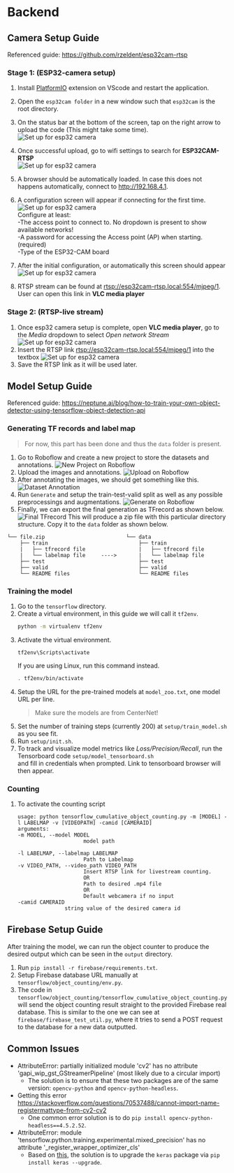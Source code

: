 # Backend

## Camera Setup Guide
Referenced guide: https://github.com/rzeldent/esp32cam-rtsp
### Stage 1: (ESP32-camera setup)
1. Install [PlatformIO](https://platformio.org/) extension on VScode and restart the application.
1. Open the `esp32cam folder` in a new window such that `esp32cam` is the root directory.
1. On the status bar at the bottom of the screen, tap on the right arrow to upload the code (This might take some time).
![Set up for esp32 camera](assets/status_bar.png)
1. Once successful upload, go to wifi settings to search for **ESP32CAM-RTSP** <br>
![Set up for esp32 camera](assets/wifi_setting.png)

4. A browser should be automatically loaded. In case this does not happens automatically, connect to http://192.168.4.1.
1. A configuration screen will appear if connecting for the first time.<br> 
![Set up for esp32 camera](assets/Configuration.png)
<br>Configure at least:
<br>-The access point to connect to. No dropdown is present to show available networks!<br>-A password for accessing the Access point (AP) when starting. (required)<br>-Type of the ESP32-CAM board
1. After the initial configuration, or automatically this screen should appear
![Set up for esp32 camera](assets/index_2.png)
1. RTSP stream can be found at [rtsp://esp32cam-rtsp.local:554/mjpeg/1](rtsp://esp32cam-rtsp.local:554/mjpeg/1). User can open this link in **VLC media player**

### Stage 2: (RTSP-live stream)
1. Once esp32 camera setup is complete, open **VLC media player**, go to the *Media* dropdown to select *Open network Stream*
![Set up for esp32 camera](assets/VLC_selection.PNG)
1. Insert the RTSP link [rtsp://esp32cam-rtsp.local:554/mjpeg/1](rtsp://esp32cam-rtsp.local:554/mjpeg/1) into the textbox
![Set up for esp32 camera](assets/VLC_input_rtsp_link.PNG)
1. Save the RTSP link as it will be used later. 




## Model Setup Guide
Referenced guide: https://neptune.ai/blog/how-to-train-your-own-object-detector-using-tensorflow-object-detection-api

### Generating TF records and label map
> For now, this part has been done and thus the `data` folder is present.
1. Go to Roboflow and create a new project to store the datasets and annotations.
![New Project on Roboflow](assets/new_project.PNG)
1. Upload the images and annotations.
![Upload on Roboflow](assets/upload_images_and_annotations.PNG)
1. After annotating the images, we should get something like this.
![Dataset Annotation](assets/dataset_annotations.PNG)
1. Run `Generate` and setup the train-test-valid split as well as any possible preprocessings and augmentations.
![Generate on Roboflow](assets/generate_workflow.PNG)
1. Finally, we can export the final generation as TFrecord as shown below.
![Final TFrecord](assets/export_tfrecord.PNG)
This will produce a zip file with this particular directory structure. Copy it to the `data` folder as shown below.
```
└── file.zip                          └── data
    ├── train                             ├── train
    |   ├── tfrecord file                 |   ├── tfrecord file
    |   └── labelmap file     ---->       |   └── labelmap file
    ├── test                              ├── test
    ├── valid                             ├── valid
    └── README files                      └── README files
```

### Training the model
1. Go to the `tensorflow` directory.
1. Create a virtual environment, in this guide we will call it `tf2env`.
    ```sh
    python -m virtualenv tf2env
    ```
1. Activate the virtual environment.
    ```
    tf2env\Scripts\activate
    ```
    If you are using Linux, run this command instead.
    ```sh
    . tf2env/bin/activate
    ```
1. Setup the URL for the pre-trained models at `model_zoo.txt`, one model URL per line.
    > Make sure the models are from CenterNet!
1. Set the number of training steps (currently 200) at `setup/train_model.sh` as you see fit.
1. Run `setup/init.sh`.
1. To track and visualize model metrics like *Loss/Precision/Recall*, run the Tensorboard code  `setup/model_tensorboard.sh` <br>and fill in credentials when prompted. Link to tensorboard browser will then appear.
  
### Counting 
1. To activate the counting script 
   ```
   usage: python tensorflow_cumulative_object_counting.py -m [MODEL] -l LABELMAP -v [VIDEOPATH] -camid [CAMERAID]
   arguments:
   -m MODEL, --model MODEL
                        model path
                          
   -l LABELMAP, --labelmap LABELMAP
                        Path to Labelmap
   -v VIDEO_PATH, --video_path VIDEO_PATH
                        Insert RTSP link for livestream counting. 
                        OR
                        Path to desired .mp4 file 
                        OR 
                        Default webcamera if no input
   -camid CAMERAID 
                  string value of the desired camera id
   ```

## Firebase Setup Guide
After training the model, we can run the object counter to produce the desired output which can be seen in the `output` directory.
1. Run `pip install -r firebase/requirements.txt`.
1. Setup Firebase database URL manually at `tensorflow/object_counting/env.py`.
1. The code in `tensorflow/object_counting/tensorflow_cumulative_object_counting.py` will send the object counting result straight to the provided Firebase real database. This is similar to the one we can see at `firebase/firebase_test_util.py`, where it tries to send a POST request to the database for a new data outputted.

## Common Issues
- AttributeError: partially initialized module 'cv2' has no attribute 'gapi_wip_gst_GStreamerPipeline' (most likely due to a circular import)
  - The solution is to ensure that these two packages are of the same version: `opencv-python` and `opencv-python-headless`.
- Getting this error https://stackoverflow.com/questions/70537488/cannot-import-name-registermattype-from-cv2-cv2
  - One common error solution is to do `pip install opencv-python-headless==4.5.2.52`.
- AttributeError: module 'tensorflow.python.training.experimental.mixed_precision' has no attribute '_register_wrapper_optimizer_cls'
  - Based on [this](https://stackoverflow.com/questions/66178738/attributeerror-module-tensorflow-python-training-experimental-mixed-precision), the solution is to upgrade the `keras` package via `pip install keras --upgrade`.